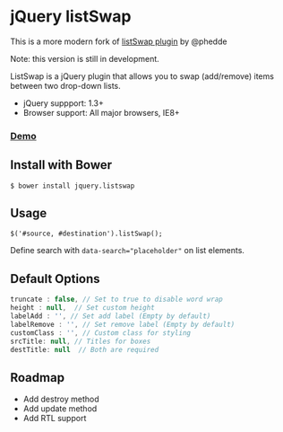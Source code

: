 jQuery listSwap
===============

This is a more modern fork of [listSwap plugin](https://github.com/phedde/listSwap) by @phedde

Note: this version is still in development.

ListSwap is a jQuery plugin that allows you to swap (add/remove) items between two drop-down lists.

- jQuery suppport: 1.3+
- Browser support: All major browsers, IE8+

### [Demo](http://dirim.co/jquery-listswap)

Install with Bower
------------------
`$ bower install jquery.listswap`

Usage
-----
`$('#source, #destination').listSwap();`

Define search with `data-search="placeholder"` on list elements.

Default Options
---------------
```js
truncate : false, // Set to true to disable word wrap
height : null,  // Set custom height
labelAdd : '', // Set add label (Empty by default)
labelRemove : '', // Set remove label (Empty by default)
customClass : '', // Custom class for styling	
srcTitle: null, // Titles for boxes
destTitle: null	 // Both are required
```

Roadmap
-------
- Add destroy method
- Add update method
- Add RTL support
